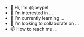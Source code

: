 - 👋 Hi, I’m @joeypel
- 👀 I’m interested in ...
- 🌱 I’m currently learning ...
- 💞️ I’m looking to collaborate on ...
- 📫 How to reach me ...

<!---
joeypel/joeypel is a ✨ special ✨ repository because its `README.md` (this file) appears on your GitHub profile.
You can click the Preview link to take a look at your changes.
--->
